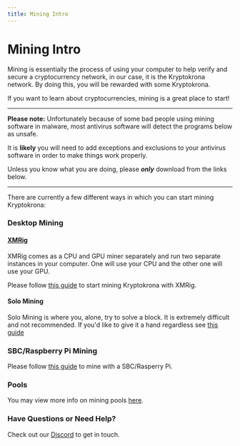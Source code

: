 ```yaml
---
title: Mining Intro
---
```


# Mining Intro

Mining is essentially the process of using your computer to help verify and secure a cryptocurrency network, in our case, it is the Kryptokrona network. By doing this, you will be rewarded with some Kryptokrona.

If you want to learn about cryptocurrencies, mining is a great place to start!

***

**Please note:** Unfortunately because of some bad people using mining software in malware, most antivirus software will detect the programs below as unsafe.

It is **likely** you will need to add exceptions and exclusions to your antivirus software in order to make things work properly.

Unless you know what you are doing, please _**only**_ download from the links below.

***

There are currently a few different ways in which you can start mining Kryptokrona:

### Desktop Mining

#### [XMRig](https://github.com/xmrig/xmrig)

XMRig comes as a CPU and GPU miner separately and run two separate instances in your computer. One will use your CPU and the other one will use your GPU.

Please follow [this guide](../../docs/guides/XMRIG-Guide/) to start mining Kryptokrona with XMRig.

#### Solo Mining

Solo Mining is where you, alone, try to solve a block. It is extremely difficult and not recommended. If you'd like to give it a hand regardless see [this guide](../../docs/guides/CPU-Solo-Mining/)

### SBC/Raspberry Pi Mining

Please follow [this guide](../../docs/guides/Mining-with-SBC/) to mine with a SBC/Rasperry Pi.

### Pools

You may view more info on mining pools [here](../../docs/guides/Pools/).

### Have Questions or Need Help?

Check out our [Discord](http://chat.kryptokrona.se) to get in touch.
